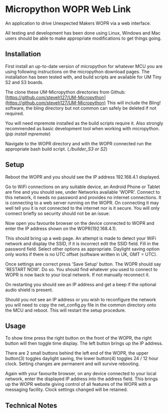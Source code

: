 # Micropython WOPR Web Link

An application to drive Unexpected Makers WOPR via a web interface.

All testing and development has been done using Linux, Windows and Mac users 
should be able to make appropriate modifications to get things going.

## Installation

First install an up-to-date version of micropython for whatever MCU
you are using following instructions on the micropython download pages. 
The installation has been tested with, and build scripts are available 
for UM Tiny S2 and S3 boards.

The clone these UM-Micropython directories from Github:  [https://github.com/steveh127/UM-Micropython](https://github.com/steveh127/UM-Micropython)
This will include the Bling! software, the bling directory but not common 
can safely be deleted if not required.

You will need mpremote installed as the build scripts require it. Also
strongly recommended as basic development tool when working with 
micropython. (_pip install mpremote_)

Navigate to the WOPR directory and with the WOPR connected run the appropriate
bash build script. (*./builder_S3 or S2*)

## Setup

Reboot the WOPR and you should see the IP address 192.168.4.1 displayed.

Go to WiFi connections on any suitable device, an Android Phone or Tablet 
are fine and you should see, under Networks available 'WOPR'. Connect to this
network, it needs no password and provides no internet connections. It is connecting
to a web server running on the WOPR. On connecting it may well tell you it is
not connected to the internet nor is it secure. You will only connect briefly
so security should not be an issue:

Now open you favourite browser on the device connected to WOPR and enter the IP
address shown on the WOPR(192.168.4.1).

This should bring up a web page. An attempt is made to detect your WiFi 
network and display the SSID, if it is incorrect edit the SSID field. Fill in
the password field. Select other options as appropriate. Daylight saving option
only works if there is no UTC offset (software written in UK, GMT = UTC).

Once settings are correct press 'Save Setup' button. The WOPR should say 
'RESTART NOW'. Do so. You should find whatever you used to connect to WOPR is
now back to your local network. If not manually reconnect it.

On restarting you should see an IP address and get a beep if the optional audio shield
is present.

Should you not see an IP address or you wish to reconfigure the network you will need to copy
the net_config.py file in the common directory onto the MCU and reboot. This
will restart the setup procedure. 

## Usage

To show time press the right button on the front of the WOPR, the right button will
then toggle time display. The left button brings up the IP address. 

There are 2 small buttons behind the left end of the WOPR, the upper button(3) toggles 
daylight saving, the lower button(4) toggles 24 / 12 hour clock. Setting changes are permanent
and will survive rebooting.


Again with your favourite browser, on any device connected to your local network, enter the
displayed IP address into the address field. This brings up the WOPR website giving control of
all features of the WOPR with a messaging facility. Clock settings changed will be retained. 

## Technical Notes
